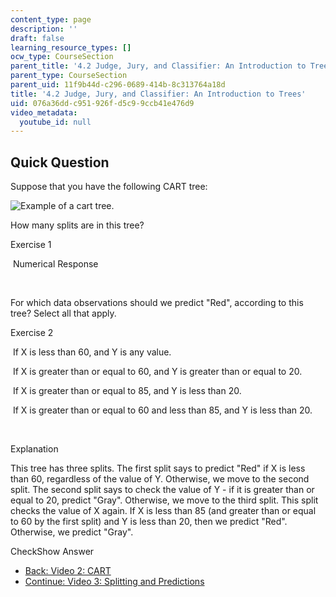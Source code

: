 ```yaml
---
content_type: page
description: ''
draft: false
learning_resource_types: []
ocw_type: CourseSection
parent_title: '4.2 Judge, Jury, and Classifier: An Introduction to Trees '
parent_type: CourseSection
parent_uid: 11f9b44d-c296-0689-414b-8c313764a18d
title: '4.2 Judge, Jury, and Classifier: An Introduction to Trees'
uid: 076a36dd-c951-926f-d5c9-9ccb41e476d9
video_metadata:
  youtube_id: null
---
```

## Quick Question

Suppose that you have the following CART tree:

![Example of a cart tree.](./resolveuid/b2eea6fba57db424a4844f679aee4bc9)

How many splits are in this tree?

Exercise 1

&nbsp;Numerical Response&nbsp;

 

For which data observations should we predict "Red", according to this tree? Select all that apply.

Exercise 2

&nbsp;If X is less than 60, and Y is any value.&nbsp;

&nbsp;If X is greater than or equal to 60, and Y is greater than or equal to 20.&nbsp;

&nbsp;If X is greater than or equal to 85, and Y is less than 20.&nbsp;

&nbsp;If X is greater than or equal to 60 and less than 85, and Y is less than 20.&nbsp;

 

Explanation

This tree has three splits. The first split says to predict "Red" if X is less than 60, regardless of the value of Y. Otherwise, we move to the second split. The second split says to check the value of Y - if it is greater than or equal to 20, predict "Gray". Otherwise, we move to the third split. This split checks the value of X again. If X is less than 85 (and greater than or equal to 60 by the first split) and Y is less than 20, then we predict "Red". Otherwise, we predict "Gray".

CheckShow Answer

- [Back: Video 2: CART](./resolveuid/fbeabfb3e0a4b479efe5ffb5d7cf5d4a)
- [Continue: Video 3: Splitting and Predictions](./resolveuid/ca1564b0917866a3a00e801c8c9fdbbc)
